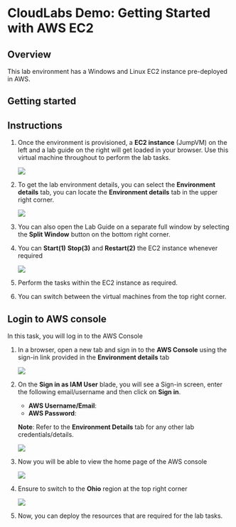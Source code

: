 # CloudLabs Demo: Getting Started with AWS EC2

## Overview
This lab environment has a Windows and Linux EC2 instance pre-deployed in AWS.

## Getting started

## Instructions

1. Once the environment is provisioned, a **EC2 instance** (JumpVM) on the left and a lab guide on the right will get loaded in your browser. Use this virtual machine throughout to perform the lab tasks.

    ![](images/guideandec2.png)

2. To get the lab environment details, you can select the **Environment details** tab, you can locate the **Environment details** tab in the upper right corner.

    ![](images/envdetails.png)
   
4. You can also open the Lab Guide on a separate full window by selecting the **Split Window** button on the bottom right corner.
   
5.  You can **Start(1)** **Stop(3)** and **Restart(2)** the EC2 instance whenever required

    ![](images/resourcestab.png)
    
6.  Perform the tasks within the EC2 instance as required.

7.  You can switch between the virtual machines from the top right corner.

## Login to AWS console

In this task, you will log in to the AWS Console

1. In a browser, open a new tab and sign in to the **AWS Console** using the sign-in link provided in the **Environment details** tab 
   
   ![](images/awssigninlink.png)

2. On the **Sign in as IAM User** blade, you will see a Sign-in screen,  enter the following email/username and then click on **Sign in**.  

   * **AWS Username/Email**:  <inject key="AzureAdUserEmail"></inject> 
   * **AWS Password**:  <inject key="AzureAdUserPassword"></inject>

   **Note**: Refer to the **Environment Details** tab for any other lab credentials/details.
        
   ![](images/awsconsolecreds.png)

3. Now you will be able to view the home page of the AWS console
   
    ![](images/consolehome.png)

4. Ensure to switch to the **Ohio** region at the top right corner
   
    ![](images/ohioregion.png)

5. Now, you can deploy the resources that are required for the lab tasks.
